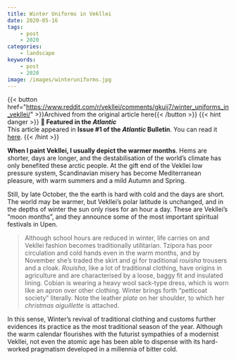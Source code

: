 ```yaml
---
title: Winter Uniforms in Vekllei
date: 2020-05-16
tags:
    - post
    - 2020
categories:
    - landscape
keywords:
    - post
    - 2020
image: /images/winteruniforms.jpg
---
```

{{< button href="https://www.reddit.com/r/vekllei/comments/gkuij7/winter_uniforms_in_vekllei/" >}}Archived from the original article here{{< /button >}}
{{< hint danger >}}
**🌼 Featured in the *Atlantic***  
This article appeared in **Issue #1 of the *Atlantic* Bulletin**. You can read it [here](/docs/newsdesk/bulletin/2020/1).
{{< /hint >}}

**When I paint Vekllei, I usually depict the warmer months**. Hems are shorter, days are longer, and the destabilisation of the world’s climate has only benefited these arctic people. At the gift end of the Vekllei low pressure system, Scandinavian misery has become Mediterranean pleasure, with warm summers and a mild Autumn and Spring.

Still, by late October, the the earth is hard with cold and the days are short. The world may be warmer, but Vekllei’s polar latitude is unchanged, and in the depths of winter the sun only rises for an hour a day. These are Vekllei’s “moon months”, and they announce some of the most important spiritual festivals in Upen.

>Although school hours are reduced in winter, life carries on and Vekllei fashion becomes traditionally utilitarian. Tzipora has poor circulation and cold hands even in the warm months, and by November she’s traded the skirt and gi for traditional *rouisha* trousers and a cloak. *Rouisha*, like a lot of traditional clothing, have origins in agriculture and are characterised by a loose, baggy fit and insulated lining. Cobian is wearing a heavy wool sack-type dress, which is worn like an apron over other clothing. Winter brings forth “petticoat society” literally. Note the leather *plate* on her shoulder, to which her *christmas aiguillette* is attached.

In this sense, Winter’s revival of traditional clothing and customs further evidences its practice as the most traditional season of the year. Although the warm calendar flourishes with the futurist sympathies of a modernist Vekllei, not even the atomic age has been able to dispense with its hard-worked pragmatism developed in a millennia of bitter cold.

